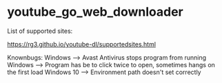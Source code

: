 # youtube_go_web_downloader
List of supported sites:

https://rg3.github.io/youtube-dl/supportedsites.html

Knownbugs:
Windows    --> Avast Antivirus stops program from running
Windows    --> Program has be to click twice to open, sometimes hangs on the first load
Windows 10 --> Environment path doesn't set correctly
